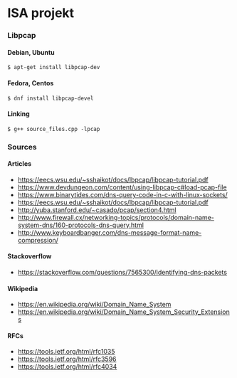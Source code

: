 # ISA projekt

### Libpcap

#### Debian, Ubuntu
```
$ apt-get install libpcap-dev
```

#### Fedora, Centos
```
$ dnf install libpcap-devel
```

#### Linking
```
$ g++ source_files.cpp -lpcap
```


### Sources

#### Articles
- https://eecs.wsu.edu/~sshaikot/docs/lbpcap/libpcap-tutorial.pdf
- https://www.devdungeon.com/content/using-libpcap-c#load-pcap-file
- https://www.binarytides.com/dns-query-code-in-c-with-linux-sockets/
- https://eecs.wsu.edu/~sshaikot/docs/lbpcap/libpcap-tutorial.pdf
- http://yuba.stanford.edu/~casado/pcap/section4.html
- http://www.firewall.cx/networking-topics/protocols/domain-name-system-dns/160-protocols-dns-query.html
- http://www.keyboardbanger.com/dns-message-format-name-compression/

#### Stackoverflow
- https://stackoverflow.com/questions/7565300/identifying-dns-packets

#### Wikipedia
- https://en.wikipedia.org/wiki/Domain_Name_System
- https://en.wikipedia.org/wiki/Domain_Name_System_Security_Extensions

#### RFCs
- https://tools.ietf.org/html/rfc1035
- https://tools.ietf.org/html/rfc3596
- https://tools.ietf.org/html/rfc4034

